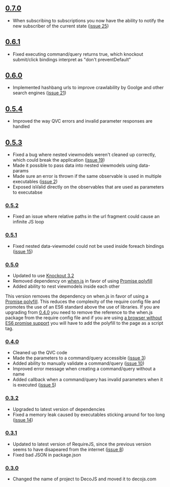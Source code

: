 
## [0.7.0](https://github.com/decojs/DecoJS/releases/tag/v0.7.0)

 * When subscribing to subscriptions you now have the ability to notify the new subscriber of the current state ([issue 25](https://github.com/decojs/DecoJS/issues/25))

## [0.6.1](https://github.com/decojs/DecoJS/releases/tag/v0.6.1)

 * Fixed executing command/query returns true, which knockout submit/click bindings interpret as "don't preventDefault"

## [0.6.0](https://github.com/decojs/DecoJS/releases/tag/v0.6.0)

 * Implemented hashbang urls to improve crawlability by Goolge and other search engines ([issue 21](https://github.com/decojs/DecoJS/issues/21))

## [0.5.4](https://github.com/decojs/DecoJS/releases/tag/v0.5.4)

 * Improved the way QVC errors and invalid parameter responses are handled
 
## [0.5.3](https://github.com/decojs/DecoJS/releases/tag/v0.5.3)

 * Fixed a bug where nested viewmodels weren't cleaned up correctly, which could break the application ([issue 19](https://github.com/decojs/DecoJS/issues/19))
 * Made it possible to pass data into nested viewmodels using data-params
 * Made sure an error is thrown if the same observable is used in multiple executables ([issue 2](https://github.com/decojs/DecoJS/issues/2))
 * Exposed isValid directly on the observables that are used as parameters to executabse


### [0.5.2](https://github.com/decojs/DecoJS/releases/tag/v0.5.2)

 * Fixed an issue where relative paths in the url fragment could cause an infinite JS loop


### [0.5.1](https://github.com/decojs/DecoJS/releases/tag/v0.5.1)

 * Fixed nested data-viewmodel could not be used inside foreach bindings ([issue 15](https://github.com/decojs/DecoJS/issues/15))


### [0.5.0](https://github.com/decojs/DecoJS/releases/tag/v0.5.0)

 * Updated to use [Knockout 3.2](http://knockoutjs.com/)
 * Removed dependency on [when.js](https://github.com/cujojs/when) in favor of using [Promise polyfill](https://github.com/jakearchibald/es6-promise)
 * Added ability to nest viewmodels inside each other

This version removes the dependency on when.js in favor of using a [Promise polyfill](https://github.com/jakearchibald/es6-promise). This reduces the complexity of the require config file and promotes the use of an ES6 standard above the use of libraries. If you are upgrading from [0.4.0](https://github.com/decojs/DecoJS/releases/tag/v0.4.0) you need to remove the reference to the when.js package from the require config file and if you are using [a browser without ES6 promise support](http://caniuse.com/#search=promise) you will have to add the polyfill to the page as a script tag.


### [0.4.0](https://github.com/decojs/DecoJS/releases/tag/v0.4.0)

 * Cleaned up the QVC code
 * Made the parameters to a command/query accessible ([issue 3](https://github.com/decojs/DecoJS/issues/3))
 * Added ability to manually validate a command/query ([issue 10](https://github.com/decojs/DecoJS/issues/10))
 * Improved error message when creating a command/query without a name
 * Added callback when a command/query has invalid parameters when it is executed ([issue 5](https://github.com/decojs/DecoJS/issues/5))


### [0.3.2](https://github.com/decojs/DecoJS/releases/tag/v0.3.2)

 * Upgraded to latest version of dependencies
 * Fixed a memory leak caused by executables sticking around for too long ([issue 14](https://github.com/decojs/DecoJS/issues/14))


### [0.3.1](https://github.com/decojs/DecoJS/releases/tag/v0.3.1)

 * Updated to latest version of RequireJS, since the previous version seems to have disapeared from the internet ([issue 8](https://github.com/decojs/DecoJS/issues/8))
 * Fixed bad JSON in package.json


### [0.3.0](https://github.com/decojs/DecoJS/releases/tag/v0.3.0)

 * Changed the name of project to DecoJS and moved it to decojs.com


